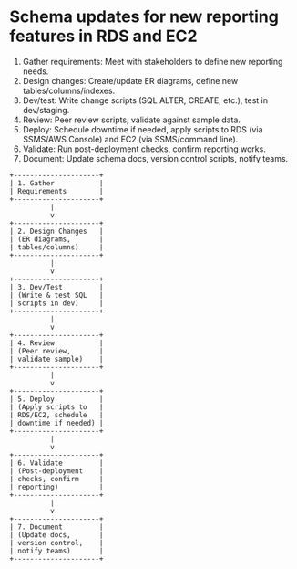 # Schema updates for new reporting features in RDS and EC2

1. Gather requirements: Meet with stakeholders to define new reporting needs.
2. Design changes: Create/update ER diagrams, define new tables/columns/indexes.
3. Dev/test: Write change scripts (SQL ALTER, CREATE, etc.), test in dev/staging.
4. Review: Peer review scripts, validate against sample data.
5. Deploy: Schedule downtime if needed, apply scripts to RDS (via SSMS/AWS Console) and EC2 (via SSMS/command line).
6. Validate: Run post-deployment checks, confirm reporting works.
7. Document: Update schema docs, version control scripts, notify teams.

```
+---------------------+
| 1. Gather           |
| Requirements        |
+---------------------+
          |
          v
+---------------------+
| 2. Design Changes   |
| (ER diagrams,       |
| tables/columns)     |
+---------------------+
          |
          v
+---------------------+
| 3. Dev/Test         |
| (Write & test SQL   |
| scripts in dev)     |
+---------------------+
          |
          v
+---------------------+
| 4. Review           |
| (Peer review,       |
| validate sample)    |
+---------------------+
          |
          v
+---------------------+
| 5. Deploy           |
| (Apply scripts to   |
| RDS/EC2, schedule   |
| downtime if needed) |
+---------------------+
          |
          v
+---------------------+
| 6. Validate         |
| (Post-deployment    |
| checks, confirm     |
| reporting)          |
+---------------------+
          |
          v
+---------------------+
| 7. Document         |
| (Update docs,       |
| version control,    |
| notify teams)       |
+---------------------+
```
